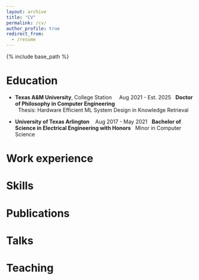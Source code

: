 ```yaml
---
layout: archive
title: "CV"
permalink: /cv/
author_profile: true
redirect_from:
  - /resume
---
```


{% include base_path %}

Education
======

* **Texas A&M University**, College Station  &nbsp; &nbsp; Aug 2021 - Est. 2025 
&nbsp; **Doctor of Philosophy in Computer Engineering**   
&nbsp; Thesis: Hardware Efficient ML System Design in Knowledge Retrieval

* **University of Texas Arlington** &nbsp;&nbsp; Aug 2017 - May 2021 
&nbsp; **Bachelor of Science in Electrical Engineering with Honors**
&nbsp; Minor in Computer Science

Work experience
======

  
Skills
======


Publications
======

  
Talks
======

  
Teaching
======

  
